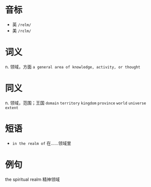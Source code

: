 # 音标

- 英 `/relm/`
- 美 `/rɛlm/`

# 词义

n. 领域，方面
`a general area of knowledge, activity, or thought`

# 同义

n. 领域，范围；王国
`domain` `territory` `kingdom` `province` `world` `universe` `extent`

# 短语

- `in the realm of` 在……领域里

# 例句

the spiritual realm
精神领域


